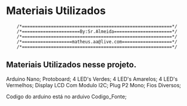 # Materiais Utilizados 

        /*=========================================================*/
        /*======================By:Sr.Almeida======================*/
        /*=========================================================*/
        /*===================matheus.aa@live.com===================*/
        /*=========================================================*/
        
Materiais Utilizados nesse projeto.
-----------------------------------
 Arduino Nano;
 Protoboard;
 4 LED's Verdes;
 4 LED's Amarelos;
 4 LED's Vermelhos;
 Display LCD Com Modulo I2C;
 Plug P2 Mono;
 Fios Diversos;
 
 Codigo do arduino está no arduivo Codigo_Fonte;
